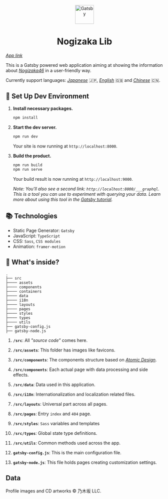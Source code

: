 <p align="center">
  <a href="https://shawnrivers.github.io/nogizaka-lib-redesign/cds/singles">
    <img alt="Gatsby" src="https://raw.githubusercontent.com/shawnrivers/nogizaka-lib-redesign/master/src/assets/images/favicon-512.png" width="60" />
  </a>
</p>
<h1 align="center">
  Nogizaka Lib
</h1>

_[App link](https://shawnrivers.github.io/nogizaka-lib-redesign/cds/singles)_

This is a Gatsby powered web application aiming at showing the information about _[Nogizaka46](http://www.nogizaka46.com/)_ in a user-friendly way.

Currently support languages: _[Japanese](https://shawnrivers.github.io/nogizaka-lib-redesign/cds/singles)_ 🇯🇵, _[English](https://shawnrivers.github.io/nogizaka-lib-redesign/en/cds/singles)_ 🇬🇧 and _[Chinese](https://shawnrivers.github.io/nogizaka-lib-redesign/zh/cds/singles)_ 🇨🇳.

## 🚀 Set Up Dev Environment

1.  **Install necessary packages.**

    ```sh
    npm install
    ```

2.  **Start the dev server.**

    ```sh
    npm run dev
    ```
    Your site is now running at `http://localhost:8000`.

3.  **Build the product.**

    ```sh
    npm run build
    npm run serve
    ```

    Your build result is now running at `http://localhost:9000`.

    _Note: You'll also see a second link: _`http://localhost:8000/___graphql`_. This is a tool you can use to experiment with querying your data. Learn more about using this tool in the [Gatsby tutorial](https://www.gatsbyjs.org/tutorial/part-five/#introducing-graphiql)._

## 📚 Technologies

- Static Page Generator: `Gatsby`
- JavaScript: `TypeScript`
- CSS: `Sass`, `CSS modules`
- Animation: `framer-motion`

## 🧐 What's inside?

    .
    ├── src
    ├──── assets
    ├──── components
    ├──── containers
    ├──── data
    ├──── i18n
    ├──── layouts
    ├──── pages
    ├──── styles
    ├──── types
    ├──── utils
    ├── gatsby-config.js
    ├── gatsby-node.js


1.  **`/src`**: All _"source code"_ comes here.

2.  **`/src/assets`**: This folder has images like favicons.

3.  **`/src/components`**: The components structure based on _[Atomic Design](http://atomicdesign.bradfrost.com/chapter-2/)_.

4.  **`/src/components`**: Each actual page with data processing and side effects.

5.  **`/src/data`**: Data used in this application.

6.  **`/src/i18n`**: Internationalization and localization related files.

7.  **`/src/layouts`**: Universal part across all pages.

8.  **`/src/pages`**: Entry `index` and `404` page.

9.  **`/src/styles`**: `Sass` variables and templates

10. **`/src/types`**: Global state type definitions.

11. **`/src/utils`**: Common methods used across the app.

12. **`gatsby-config.js`**: This is the main configuration file.

13. **`gatsby-node.js`**: This file holds pages creating customization settings.

##  Data

Profile images and CD artworks © 乃木坂 LLC.
